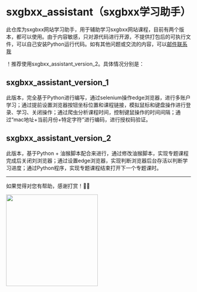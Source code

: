 # sxgbxx_assistant（sxgbxx学习助手）

此仓库为sxgbxx网站学习助手，用于辅助学习sxgbxx网站课程，目前有两个版本，都可以使用。由于内容敏感，只对源代码进行开源，不提供打包后的可执行文件，可以自己安装Python运行代码。如有其他问题或交流的内容，可以[邮件联系我](mailto:mirror_flower@outlook.com)

！推荐使用sxgbxx_assistant_version_2。具体情况分别是：

## sxgbxx_assistant_version_1

此版本，完全基于Python进行编写，通过selenium操作edge浏览器，进行多账户学习；通过提前设置浏览器按钮坐标位置和课程链接，模拟鼠标和键盘操作进行登录、学习、关闭操作；通过爬虫分析课程时间，控制键鼠操作的时间间隔；通过“mac地址+当前月份+特定字符”进行编码，进行授权码验证。

## sxgbxx_assistant_version_2

此版本，基于Python + 油猴脚本配合来进行，通过修改油猴脚本，实现专题课程完成后关闭刘浏览器；通过设置edge浏览器，实现判断浏览器后台存活以判断学习进度；通过Python程序，实现专题课程结束打开下一个专题课时。

---

如果觉得对您有帮助，感谢打赏！🙇‍♀️

 <img src="http://cdn.idreams.cc/202502102059630.webp" width="250" />
